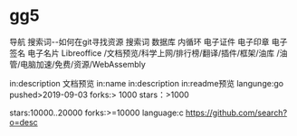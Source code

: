 # gg5
导航
搜索词--如何在git寻找资源
搜索词 数据库  内循环 电子证件 电子印章 电子签名  电子名片 
Libreoffice /文档预览/科学上网/排行榜/翻译/插件/框架/油库
/油管/电脑加速/免费/资源/WebAssembly

in:description  文档预览
in:name 
in:description 
in:readme预览
langunge:go
pushed>2019-09-03
forks:> 1000
stars：>1000

stars:10000..20000
forks:>=10000 language:c 
https://github.com/search?o=desc 
